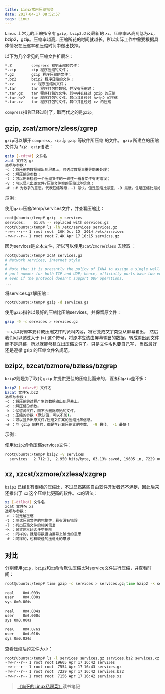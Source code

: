 ```yaml
---
title: Linux常用压缩指令
date: 2017-04-17 08:52:57
tags: Linux
---
```

Linux 上常见的压缩指令有 `gzip`，`bzip2` 以及最新的 `xz`。压缩率从高到低为xz，bzip2，gzip。压缩率越高，压缩所花的时间就越长。所以实际工作中需要根据具体情况在压缩率和压缩时间中做出抉择。

以下为几个常见的压缩文件扩展名：
```bash
*.Z         compress 程序压缩的文件；
*.zip       zip 程序压缩的文件；
*.gz        gzip 程序压缩的文件；
*.bz2       bzip2 程序压缩的文件；
*.xz        xz 程序压缩的文件；
*.tar       tar 程序打包的数据，并没有压缩过；
*.tar.gz    tar 程序打包的文件，其中并且经过 gzip 的压缩
*.tar.bz2   tar 程序打包的文件，其中并且经过 bzip2 的压缩
*.tar.xz    tar 程序打包的文件，其中并且经过 xz 的压缩
```
<!--more-->
`compress`指令已经过时了，取而代之的是`gzip`。
## gzip, zcat/zmore/zless/zgrep
`gzip`可以解开 `compress`，`zip` 与 `gzip` 等软件所压缩 的文件。 `gzip` 所建立的压缩文件为 *.gz，`gzip`语法：
```bash
gzip [-cdtv#] 文件名
zcat 文件名.gz
选项与参数：
-c ：将压缩的数据输出到屏幕上，可透过数据流重导向来处理；
-d ：解压缩的参数；
-t ：可以用来检验一个压缩文件的一致性～看看文件有无错误；
-v ：可以显示出原文件/压缩文件案的压缩比等信息；
-# ：# 为数字的意思，代表压缩等级，-1 最快，但是压缩比最差、-9 最慢，但是压缩比最好！预设是 -6
```
示例：

使用`gzip`压缩/temp/services文件，并查看压缩比：
```bash
root@ubuntu:/temp# gzip -v services 
services:	 61.6% -- replaced with services.gz
root@ubuntu:/temp# ls -lh /etc/services services.gz 
-rw-r--r-- 1 root root  20K Oct 25  2014 /etc/services
-rw-r--r-- 1 root root 7.4K Apr 17 16:15 services.gz
```
因为services是文本文件，所以可以使用`zcat`/`zmore`/`zless` 去读取 ：
```bash
root@ubuntu:/temp# zcat services.gz 
# Network services, Internet style
#
# Note that it is presently the policy of IANA to assign a single well-known
# port number for both TCP and UDP; hence, officially ports have two entries
# even if the protocol doesn't support UDP operations.
...
```
将services.gz解压缩：
```bash
root@ubuntu:/temp# gzip -d services.gz 
```
使用`gzip`指令以最好的压缩比压缩services，并保留原文件：
```bash
gzip -9 -c services > services.gz
```
`-c` 可以将原本要转成压缩文件的资料内容，将它变成文字类型从屏幕输出， 然后我们可以透过大于 (`>`) 这个符号，将原本应该由屏幕输出的数据，转成输出到文件而不是屏幕，所以就能够建立出压缩文件了。只是文件名也要自己写， 当然最好还是遵循 gzip 的压缩文件名规范。
## bzip2, bzcat/bzmore/bzless/bzgrep
`bzip2`则是为了取代 `gzip` 并提供更佳的压缩比而来的，语法和`gzip`差不多：
```bash
bzip2 [-cdkzv#] 文件名
bzcat 文件名.bz2
选项与参数：
-c ：将压缩的过程产生的数据输出到屏幕上。
-d ：解压缩的参数。
-k ：保留源文件，而不会删除原始的文件。
-z ：压缩的参数 (默认值，可以不加)。
-v ：可以显示出原文件/压缩文件案的压缩比等信息。
-# ：与 gzip 同样的，都是在计算压缩比的参数， -9 最佳， -1 最快！
```
示例：

使用`bzip2`命令压缩services文件：
```bash
root@ubuntu:/temp# bzip2 -v services
  services:  2.712:1,  2.950 bits/byte, 63.13% saved, 19605 in, 7229 out.
```
## xz, xzcat/xzmore/xzless/xzgrep
`bzip2` 已经具有很棒的压缩比，不过显然某些自由软件开发者还不满足，因此后来还推出了 `xz` 这个压缩比更高的软件。`xz`的语法：
```bash
xz [-dtlkc#] 文件名
xcat 文件名.xz
选项与参数：
-d ：就是解压缩
-t ：测试压缩文件的完整性，看有没有错误
-l ：列出压缩文件的相关信息
-k ：保留原本的文件不删除
-c ：同样的，就是将数据由屏幕上输出的意思
-# ：同样的，也有较佳的压缩比的意思
```
## 对比
分别使用`gzip`，`bzip2`和`xz`命令默认压缩比对service文件进行压缩，并查看时间：
```bash
root@ubuntu:/temp# time gzip -c services > services.gz;time bzip2 -k services;time xz -k services
 
real	0m0.003s
user	0m0.000s
sys	0m0.000s
 
real	0m0.004s
user	0m0.000s
sys	0m0.000s
 
real	0m0.076s
user	0m0.016s
sys	0m0.020s
```
查看压缩后的文件大小：
```bash
root@ubuntu:/temp# ls -l services services.gz services.bz2 services.xz 
-rw-r--r-- 1 root root 19605 Apr 17 16:42 services
-rw-r--r-- 1 root root  7554 Apr 17 16:43 services.gz
-rw-r--r-- 1 root root  7229 Apr 17 16:42 services.bz2
-rw-r--r-- 1 root root  7156 Apr 17 16:42 services.xz
```
> [《鸟哥的Linux私房菜》](https://book.douban.com/subject/4889838/)读书笔记